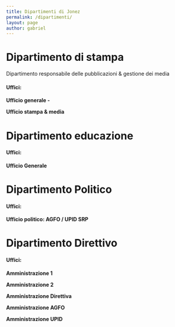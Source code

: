```yaml
---
title: Dipartimenti di Jonez
permalink: /dipartimenti/
layout: page
author: gabriel
---
```

# Dipartimento di stampa

Dipartimento responsabile delle pubblicazioni & gestione dei media

#### Uffici: 

**Ufficio generale -** 

**Ufficio stampa & media**

# **Dipartimento educazione**

#### **Uffici:**

**Ufficio Generale**

# **Dipartimento Politico**

#### **Uffici:** 

**Ufficio politico: AGFO / UPID SRP**

# **Dipartimento Direttivo**

#### **Uffici:**

**Amministrazione 1**

**Amministrazione 2**

**Amministrazione Direttiva**

**Amministrazione AGFO**

**Amministrazione UPID**
